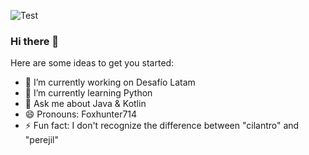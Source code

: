 
![Test](https://user-images.githubusercontent.com/48634804/100394701-decb1200-301c-11eb-80e3-2abeae1bfb96.gif)


### Hi there 👋

Here are some ideas to get you started:

- 🔭 I’m currently working on Desafío Latam
- 🌱 I’m currently learning Python
- 💬 Ask me about Java & Kotlin
- 😄 Pronouns: Foxhunter714 
- ⚡ Fun fact: I don't recognize the difference between "cilantro" and "perejil"

